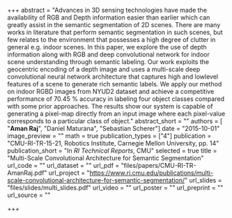 +++
abstract = "Advances in 3D sensing technologies have made the availability of RGB and Depth information easier than earlier which can greatly assist in the semantic segmentation of 2D scenes. There are many works in literature that perform semantic segmentation in such scenes, but few relates to the environment that possesses a high degree of clutter in general e.g. indoor scenes. In this paper, we explore the use of depth information along with RGB and deep convolutional network for indoor scene understanding through semantic labeling. Our work exploits the geocentric encoding of a depth image and uses a multi-scale deep convolutional neural network architecture that captures high and lowlevel features of a scene to generate rich semantic labels. We apply our method on indoor RGBD images from NYUD2 dataset and achieve a competitive performance of 70.45 % accuracy in labeling four object classes compared with some prior approaches. The results show our system is capable of generating a pixel-map directly from an input image where each pixel-value corresponds to a particular class of object."
abstract_short = ""
authors = [ "**Aman Raj**", "Daniel Maturana", "Sebastian Scherer"]
date = "2015-10-01"
image_preview = ""
math = true
publication_types = ["4"]
publication = "CMU-RI-TR-15-21, Robotics Institute, Carnegie Mellon University, pp. 14"
publication_short = "In *RI Technical Reports*, CMU"
selected = true
title = "Multi-Scale Convolutional Architecture for Semantic Segmentation"
url_code = ""
url_dataset = ""
url_pdf = "files/papers/CMU-RI-TR-AmanRaj.pdf"
url_project = "https://www.ri.cmu.edu/publications/multi-scale-convolutional-architecture-for-semantic-segmentation/"
url_slides = "files/slides/multi_slides.pdf"
url_video = ""
url_poster = ""
url_preprint = ""
url_source = ""

+++
